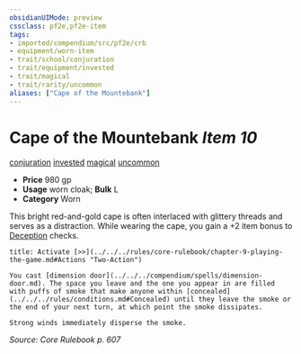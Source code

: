 ```yaml
---
obsidianUIMode: preview
cssclass: pf2e,pf2e-item
tags:
- imported/compendium/src/pf2e/crb
- equipment/worn-item
- trait/school/conjuration
- trait/equipment/invested
- trait/magical
- trait/rarity/uncommon
aliases: ["Cape of the Mountebank"]
---
```

# Cape of the Mountebank *Item 10*  
[conjuration](conjuration.md)  [invested](invested.md)  [magical](magical.md)  [uncommon](uncommon.md)  

- **Price** 980 gp
- **Usage** worn cloak; **Bulk** L
- **Category** Worn

This bright red-and-gold cape is often interlaced with glittery threads and serves as a distraction. While wearing the cape, you gain a +2 item bonus to [Deception](../../skills.md#Deception) checks.

```ad-embed-ability
title: Activate [>>](../../../rules/core-rulebook/chapter-9-playing-the-game.md#Actions "Two-Action")

You cast [dimension door](../../../compendium/spells/dimension-door.md). The space you leave and the one you appear in are filled with puffs of smoke that make anyone within [concealed](../../../rules/conditions.md#Concealed) until they leave the smoke or the end of your next turn, at which point the smoke dissipates.

Strong winds immediately disperse the smoke.
```

*Source: Core Rulebook p. 607*
